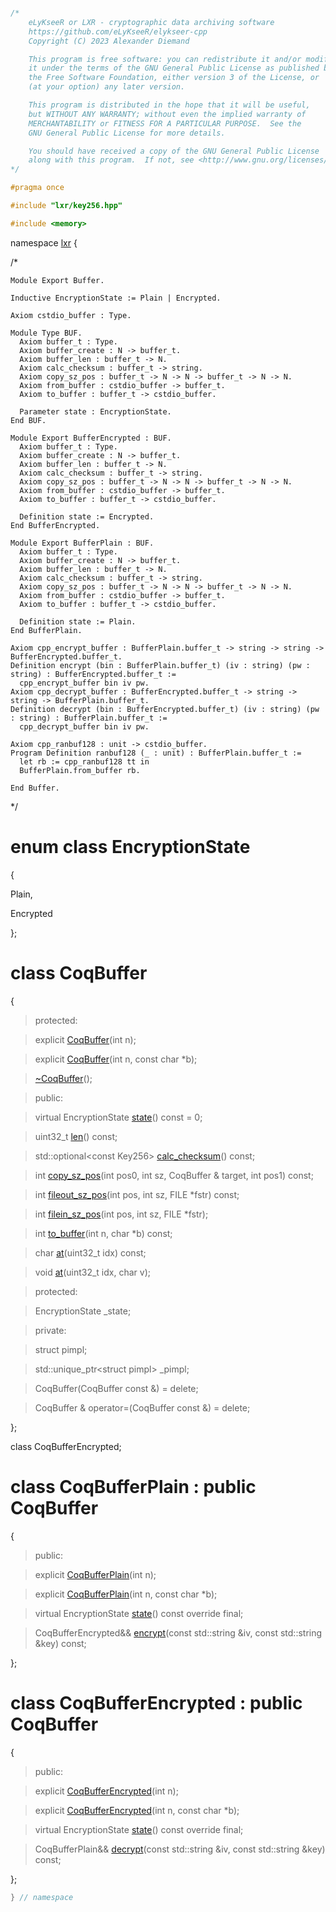 ```cpp

/*
    eLyKseeR or LXR - cryptographic data archiving software
    https://github.com/eLyKseeR/elykseer-cpp
    Copyright (C) 2023 Alexander Diemand

    This program is free software: you can redistribute it and/or modify
    it under the terms of the GNU General Public License as published by
    the Free Software Foundation, either version 3 of the License, or
    (at your option) any later version.

    This program is distributed in the hope that it will be useful,
    but WITHOUT ANY WARRANTY; without even the implied warranty of
    MERCHANTABILITY or FITNESS FOR A PARTICULAR PURPOSE.  See the
    GNU General Public License for more details.

    You should have received a copy of the GNU General Public License
    along with this program.  If not, see <http://www.gnu.org/licenses/>.
*/

#pragma once

#include "lxr/key256.hpp"

#include <memory>

````

namespace [lxr](namespace.list) {

/*

```coq
Module Export Buffer.

Inductive EncryptionState := Plain | Encrypted.

Axiom cstdio_buffer : Type.

Module Type BUF.
  Axiom buffer_t : Type.
  Axiom buffer_create : N -> buffer_t.
  Axiom buffer_len : buffer_t -> N.
  Axiom calc_checksum : buffer_t -> string.
  Axiom copy_sz_pos : buffer_t -> N -> N -> buffer_t -> N -> N.
  Axiom from_buffer : cstdio_buffer -> buffer_t.
  Axiom to_buffer : buffer_t -> cstdio_buffer.

  Parameter state : EncryptionState.
End BUF.

Module Export BufferEncrypted : BUF.
  Axiom buffer_t : Type.
  Axiom buffer_create : N -> buffer_t.
  Axiom buffer_len : buffer_t -> N.
  Axiom calc_checksum : buffer_t -> string.
  Axiom copy_sz_pos : buffer_t -> N -> N -> buffer_t -> N -> N.
  Axiom from_buffer : cstdio_buffer -> buffer_t.
  Axiom to_buffer : buffer_t -> cstdio_buffer.

  Definition state := Encrypted.
End BufferEncrypted.

Module Export BufferPlain : BUF.
  Axiom buffer_t : Type.
  Axiom buffer_create : N -> buffer_t.
  Axiom buffer_len : buffer_t -> N.
  Axiom calc_checksum : buffer_t -> string.
  Axiom copy_sz_pos : buffer_t -> N -> N -> buffer_t -> N -> N.
  Axiom from_buffer : cstdio_buffer -> buffer_t.
  Axiom to_buffer : buffer_t -> cstdio_buffer.

  Definition state := Plain.
End BufferPlain.

Axiom cpp_encrypt_buffer : BufferPlain.buffer_t -> string -> string -> BufferEncrypted.buffer_t.
Definition encrypt (bin : BufferPlain.buffer_t) (iv : string) (pw : string) : BufferEncrypted.buffer_t :=
  cpp_encrypt_buffer bin iv pw.
Axiom cpp_decrypt_buffer : BufferEncrypted.buffer_t -> string -> string -> BufferPlain.buffer_t.
Definition decrypt (bin : BufferEncrypted.buffer_t) (iv : string) (pw : string) : BufferPlain.buffer_t :=
  cpp_decrypt_buffer bin iv pw.

Axiom cpp_ranbuf128 : unit -> cstdio_buffer.
Program Definition ranbuf128 (_ : unit) : BufferPlain.buffer_t :=
  let rb := cpp_ranbuf128 tt in
  BufferPlain.from_buffer rb.

End Buffer.
```

*/

# enum class EncryptionState

{

  Plain,

  Encrypted

};


# class CoqBuffer

{

>protected:

>explicit [CoqBuffer](coqbuffer_ctor.cpp.md)(int n);

>explicit [CoqBuffer](coqbuffer_ctor.cpp.md)(int n, const char *b);

>[~CoqBuffer](coqbuffer_ctor.cpp.md)();

>public:

>virtual EncryptionState [state](coqbuffer_functions.cpp.md)() const = 0;

>uint32_t [len](coqbuffer_functions.cpp.md)() const;

>std::optional&lt;const Key256&gt; [calc_checksum](coqbuffer_functions.cpp.md)() const;

>int [copy_sz_pos](coqbuffer_functions.cpp.md)(int pos0, int sz, CoqBuffer & target, int pos1) const;

>int [fileout_sz_pos](coqbuffer_functions.cpp.md)(int pos, int sz, FILE *fstr) const;

>int [filein_sz_pos](coqbuffer_functions.cpp.md)(int pos, int sz, FILE *fstr);

>int [to_buffer](coqbuffer_functions.cpp.md)(int n, char *b) const;

>char [at](coqbuffer_functions.cpp.md)(uint32_t idx) const;

>void [at](coqbuffer_functions.cpp.md)(uint32_t idx, char v);

>protected:

>EncryptionState _state;

>private:

>struct pimpl;

>std::unique_ptr&lt;struct pimpl&gt; _pimpl;

>CoqBuffer(CoqBuffer const &) = delete;

>CoqBuffer & operator=(CoqBuffer const &) = delete;

};


class CoqBufferEncrypted;

# class CoqBufferPlain : public CoqBuffer

{

>public:

>explicit [CoqBufferPlain](coqbuffer_ctor.cpp.md)(int n);

>explicit [CoqBufferPlain](coqbuffer_ctor.cpp.md)(int n, const char *b);

>virtual EncryptionState [state](coqbuffer_ctor.cpp.md)() const override final;

>CoqBufferEncrypted&& [encrypt](coqbuffer_functions.cpp.md)(const std::string &iv, const std::string &key) const;

};


# class CoqBufferEncrypted : public CoqBuffer

{

>public:

>explicit [CoqBufferEncrypted](coqbuffer_ctor.cpp.md)(int n);

>explicit [CoqBufferEncrypted](coqbuffer_ctor.cpp.md)(int n, const char *b);

>virtual EncryptionState [state](coqbuffer_ctor.cpp.md)() const override final;

>CoqBufferPlain&& [decrypt](coqbuffer_functions.cpp.md)(const std::string &iv, const std::string &key) const;

};


```cpp
} // namespace
```
